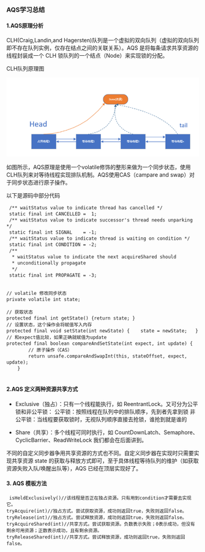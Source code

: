 ### AQS学习总结

#### 1.AQS原理分析

CLH(Craig,Landin,and Hagersten)队列是一个虚拟的双向队列（虚拟的双向队列即不存在队列实例，仅存在结点之间的关联关系）。AQS 是将每条请求共享资源的线程封装成一个 CLH 锁队列的一个结点（Node）来实现锁的分配。

CLH队列原理图

![Image of Yaktocat](https://github.com/Teahel/JavaLine/blob/main/image/AQS_CLH.jpg)

如图所示，AQS原理是使用一个volatile修饰的整形来做为一个同步状态，使用CLH队列来对等待线程实现排队机制。AQS使用CAS（campare and swap）对于同步状态进行原子操作。

以下是源码中部分代码
```
 /** waitStatus value to indicate thread has cancelled */
 static final int CANCELLED =  1;
 /** waitStatus value to indicate successor's thread needs unparking */
 static final int SIGNAL    = -1;
 /** waitStatus value to indicate thread is waiting on condition */
 static final int CONDITION = -2;
 /**
  * waitStatus value to indicate the next acquireShared should
  * unconditionally propagate
  */
 static final int PROPAGATE = -3;
```
        
```
        
// volatile 修改同步状态
private volatile int state;

// 获取状态
protected final int getState() {return state; }
// 设置状态，这个操作会将赋值写入内存
protected final void setState(int newState) {    state = newState;   }
// 和expect值比较，如果正确就赋值为update
protected final boolean compareAndSetState(int expect, int update) {
        // 原子操作（CAS）
        return unsafe.compareAndSwapInt(this, stateOffset, expect, update);
    }
    
```
#### 2.AQS 定义两种资源共享方式

* Exclusive（独占）：只有一个线程能执行，如 ReentrantLock。又可分为公平锁和非公平锁：
公平锁：按照线程在队列中的排队顺序，先到者先拿到锁
非公平锁：当线程要获取锁时，无视队列顺序直接去抢锁，谁抢到就是谁的

* Share（共享）：多个线程可同时执行，如 CountDownLatch、Semaphore、 CyclicBarrier、ReadWriteLock 我们都会在后面讲到。

不同的自定义同步器争用共享资源的方式也不同。自定义同步器在实现时只需要实现共享资源 state 的获取与释放方式即可，至于具体线程等待队列的维护（如获取资源失败入队/唤醒出队等），AQS 已经在顶层实现好了。

#### 3. AQS 模板方法


```
 isHeldExclusively()//该线程是否正在独占资源。只有用到condition才需要去实现它。
tryAcquire(int)//独占方式。尝试获取资源，成功则返回true，失败则返回false。
tryRelease(int)//独占方式。尝试释放资源，成功则返回true，失败则返回false。
tryAcquireShared(int)//共享方式。尝试获取资源。负数表示失败；0表示成功，但没有剩余可用资源；正数表示成功，且有剩余资源。
tryReleaseShared(int)//共享方式。尝试释放资源，成功则返回true，失败则返回false。
```

